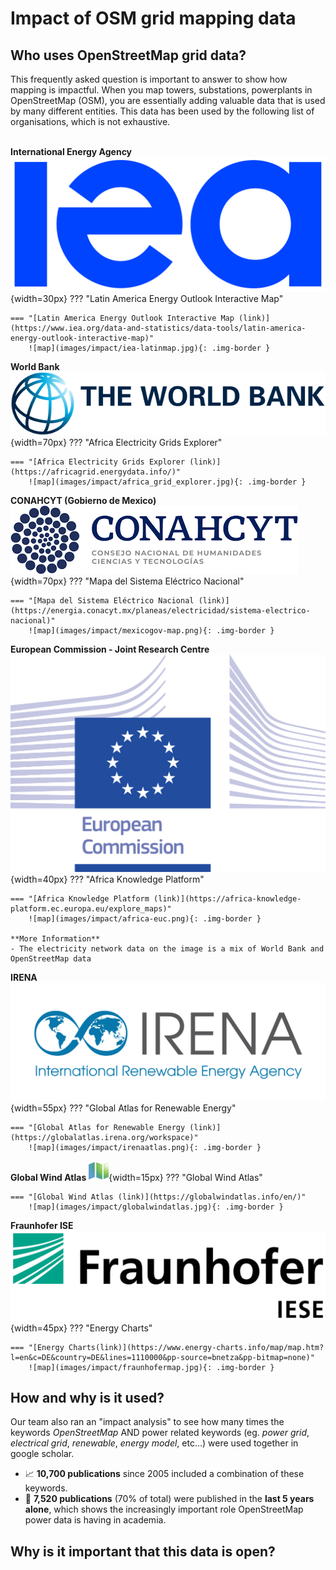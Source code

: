 <div class="page-headers">
<h1>Impact of OSM grid mapping data </h1>
</div>

## **<div class="tools-header">Who uses OpenStreetMap grid data?</div>**

This frequently asked question is important to answer to show how mapping is impactful. When you map towers, substations, powerplants in OpenStreetMap (OSM), you are essentially adding valuable data that is used by many different entities. This data has been used by the following list of organisations, which is not exhaustive.
<br> <br>

**International Energy Agency**  ![IEA logo](images/impact/International-energy-agency-logo.png){width=30px} 
??? "Latin America Energy Outlook Interactive Map"
    
    === "[Latin America Energy Outlook Interactive Map (link)](https://www.iea.org/data-and-statistics/data-tools/latin-america-energy-outlook-interactive-map)"
        ![map](images/impact/iea-latinmap.jpg){: .img-border }

**World Bank**  ![World Bank logo](images/impact/worldbanklogo.jpg){width=70px} 
??? "Africa Electricity Grids Explorer"
    
    === "[Africa Electricity Grids Explorer (link)](https://africagrid.energydata.info/)"
        ![map](images/impact/africa_grid_explorer.jpg){: .img-border }
 
**CONAHCYT (Gobierno de Mexico)**  ![CONAHCYT logo](images/impact/conahcyt.png){width=70px} 
??? "Mapa del Sistema Eléctrico Nacional"
    
    === "[Mapa del Sistema Eléctrico Nacional (link)](https://energia.conacyt.mx/planeas/electricidad/sistema-electrico-nacional)"
        ![map](images/impact/mexicogov-map.png){: .img-border }
 
**European Commission - Joint Research Centre**  ![EUC logo](images/impact/euc-logo.jpg){width=40px} 
??? "Africa Knowledge Platform"
    
    === "[Africa Knowledge Platform (link)](https://africa-knowledge-platform.ec.europa.eu/explore_maps)"
        ![map](images/impact/africa-euc.png){: .img-border }

    **More Information**
    - The electricity network data on the image is a mix of World Bank and OpenStreetMap data 
 
**IRENA**  ![GWA logo](images/impact/irenalogo.jpg){width=55px} 
??? "Global Atlas for Renewable Energy"
    
    === "[Global Atlas for Renewable Energy (link)](https://globalatlas.irena.org/workspace)"
        ![map](images/impact/irenaatlas.png){: .img-border }
 
**Global Wind Atlas**  ![GWA logo](images/impact/globalwindatlaslogo.jpg){width=15px} 
??? "Global Wind Atlas"
    
    === "[Global Wind Atlas (link)](https://globalwindatlas.info/en/)"
        ![map](images/impact/globalwindatlas.jpg){: .img-border }

**Fraunhofer ISE**  ![Fraunhofer logo](images/impact/fraunhoferlogo.jpg){width=45px} 
??? "Energy Charts"
    
    === "[Energy Charts(link)](https://www.energy-charts.info/map/map.htm?l=en&c=DE&country=DE&lines=1110000&pp-source=bnetza&pp-bitmap=none)"
        ![map](images/impact/fraunhofermap.jpg){: .img-border }


## **<div class="tools-header">How and why is it used?</div>**

Our team also ran an "impact analysis" to see how many times the keywords _OpenStreetMap_ AND power related keywords (eg. _power grid_, _electrical grid_, _renewable_, _energy model_, etc...) were used together in google scholar. 

 - 📈 **10,700 publications** since 2005 included a combination of these keywords.
 - 🚀 **7,520 publications** (70% of total) were published in the **last 5 years alone**, which shows the increasingly important role OpenStreetMap power data is having in academia.


## **<div class="tools-header">Why is it important that this data is open?</div>**




